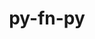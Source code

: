 ---
title: "py-fn-py"
layout: cache
categories: [package, v0.19]
meta: {"versions": ["0.5.2"], "compilers": ["gcc@=11.1.0", "oneapi@=2022.1.0"], "oss": ["ubuntu20.04"], "platforms": ["linux"], "targets": ["x86_64"], "stacks": ["e4s", "e4s-oneapi"], "num_specs": 2, "num_specs_by_stack": {"e4s": 1, "e4s-oneapi": 1}}
spec_details: [{"hash": "y2sbqglc52sxzg3xg7egaz3h6y6mtukc", "compiler": "gcc@=11.1.0", "versions": ["0.5.2"], "os": "ubuntu20.04", "platform": "linux", "target": "x86_64", "variants": ["build_system=python_pip"], "stacks": ["e4s"], "size": "-", "tarball": "https://binaries.spack.io/releases/v0.19/build_cache/linux-ubuntu20.04-x86_64/gcc-11.1.0/py-fn-py-0.5.2/linux-ubuntu20.04-x86_64-gcc-11.1.0-py-fn-py-0.5.2-y2sbqglc52sxzg3xg7egaz3h6y6mtukc.spack"}, {"hash": "i2amascptorcnb4uzqing23gc6yrpipr", "compiler": "oneapi@=2022.1.0", "versions": ["0.5.2"], "os": "ubuntu20.04", "platform": "linux", "target": "x86_64", "variants": ["build_system=python_pip"], "stacks": ["e4s-oneapi"], "size": "-", "tarball": "https://binaries.spack.io/releases/v0.19/build_cache/linux-ubuntu20.04-x86_64/oneapi-2022.1.0/py-fn-py-0.5.2/linux-ubuntu20.04-x86_64-oneapi-2022.1.0-py-fn-py-0.5.2-i2amascptorcnb4uzqing23gc6yrpipr.spack"}]
---